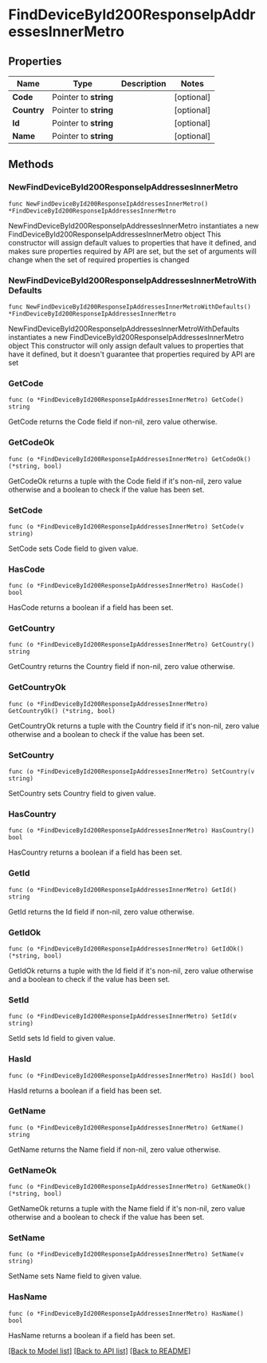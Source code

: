 # FindDeviceById200ResponseIpAddressesInnerMetro

## Properties

Name | Type | Description | Notes
------------ | ------------- | ------------- | -------------
**Code** | Pointer to **string** |  | [optional] 
**Country** | Pointer to **string** |  | [optional] 
**Id** | Pointer to **string** |  | [optional] 
**Name** | Pointer to **string** |  | [optional] 

## Methods

### NewFindDeviceById200ResponseIpAddressesInnerMetro

`func NewFindDeviceById200ResponseIpAddressesInnerMetro() *FindDeviceById200ResponseIpAddressesInnerMetro`

NewFindDeviceById200ResponseIpAddressesInnerMetro instantiates a new FindDeviceById200ResponseIpAddressesInnerMetro object
This constructor will assign default values to properties that have it defined,
and makes sure properties required by API are set, but the set of arguments
will change when the set of required properties is changed

### NewFindDeviceById200ResponseIpAddressesInnerMetroWithDefaults

`func NewFindDeviceById200ResponseIpAddressesInnerMetroWithDefaults() *FindDeviceById200ResponseIpAddressesInnerMetro`

NewFindDeviceById200ResponseIpAddressesInnerMetroWithDefaults instantiates a new FindDeviceById200ResponseIpAddressesInnerMetro object
This constructor will only assign default values to properties that have it defined,
but it doesn't guarantee that properties required by API are set

### GetCode

`func (o *FindDeviceById200ResponseIpAddressesInnerMetro) GetCode() string`

GetCode returns the Code field if non-nil, zero value otherwise.

### GetCodeOk

`func (o *FindDeviceById200ResponseIpAddressesInnerMetro) GetCodeOk() (*string, bool)`

GetCodeOk returns a tuple with the Code field if it's non-nil, zero value otherwise
and a boolean to check if the value has been set.

### SetCode

`func (o *FindDeviceById200ResponseIpAddressesInnerMetro) SetCode(v string)`

SetCode sets Code field to given value.

### HasCode

`func (o *FindDeviceById200ResponseIpAddressesInnerMetro) HasCode() bool`

HasCode returns a boolean if a field has been set.

### GetCountry

`func (o *FindDeviceById200ResponseIpAddressesInnerMetro) GetCountry() string`

GetCountry returns the Country field if non-nil, zero value otherwise.

### GetCountryOk

`func (o *FindDeviceById200ResponseIpAddressesInnerMetro) GetCountryOk() (*string, bool)`

GetCountryOk returns a tuple with the Country field if it's non-nil, zero value otherwise
and a boolean to check if the value has been set.

### SetCountry

`func (o *FindDeviceById200ResponseIpAddressesInnerMetro) SetCountry(v string)`

SetCountry sets Country field to given value.

### HasCountry

`func (o *FindDeviceById200ResponseIpAddressesInnerMetro) HasCountry() bool`

HasCountry returns a boolean if a field has been set.

### GetId

`func (o *FindDeviceById200ResponseIpAddressesInnerMetro) GetId() string`

GetId returns the Id field if non-nil, zero value otherwise.

### GetIdOk

`func (o *FindDeviceById200ResponseIpAddressesInnerMetro) GetIdOk() (*string, bool)`

GetIdOk returns a tuple with the Id field if it's non-nil, zero value otherwise
and a boolean to check if the value has been set.

### SetId

`func (o *FindDeviceById200ResponseIpAddressesInnerMetro) SetId(v string)`

SetId sets Id field to given value.

### HasId

`func (o *FindDeviceById200ResponseIpAddressesInnerMetro) HasId() bool`

HasId returns a boolean if a field has been set.

### GetName

`func (o *FindDeviceById200ResponseIpAddressesInnerMetro) GetName() string`

GetName returns the Name field if non-nil, zero value otherwise.

### GetNameOk

`func (o *FindDeviceById200ResponseIpAddressesInnerMetro) GetNameOk() (*string, bool)`

GetNameOk returns a tuple with the Name field if it's non-nil, zero value otherwise
and a boolean to check if the value has been set.

### SetName

`func (o *FindDeviceById200ResponseIpAddressesInnerMetro) SetName(v string)`

SetName sets Name field to given value.

### HasName

`func (o *FindDeviceById200ResponseIpAddressesInnerMetro) HasName() bool`

HasName returns a boolean if a field has been set.


[[Back to Model list]](../README.md#documentation-for-models) [[Back to API list]](../README.md#documentation-for-api-endpoints) [[Back to README]](../README.md)


